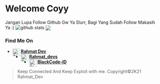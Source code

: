 # Welcome Coyy

Jangan Lupa Follow Github Gw Ya Slurr, Bagi Yang Sudah Follow Makasih Ya :)
![github stats](https://github-readme-stats.vercel.app/api?username=BlackCode-ID&show_icons=true&theme=monokai)
<img align="center" src="https://github-readme-stats.vercel.app/api/top-langs/?username=BlackCode-ID&theme=red&hide_langs_below=1" />

### Find Me On
* [<img alt="Black-ID's Facebook" align="left" width="24px" src="https://cdn.jsdelivr.net/npm/simple-icons@v3/icons/facebook.svg" /> <b>Rahmat Dev</b>](https://www.facebook.com/pro.id.56884)<br />
* [<img alt="Black-ID's Instagram" align="left" width="24px" src="https://cdn.jsdelivr.net/npm/simple-icons@v3/icons/instagram.svg" /> <b>Rahmat_devs</b>](https://www.instagram.com/rahmat_devs/)<br />
* [<img alt="Black-ID's Github" align="left" width="24px" src="https://cdn.jsdelivr.net/npm/simple-icons@v3/icons/github.svg" /> <b>BlackCode-ID</b>](https://github.com/BlackCode-ID)<br />

> Keep Connected And Keep Exploit with me. Copyright©2K21 Rahmat_Dev